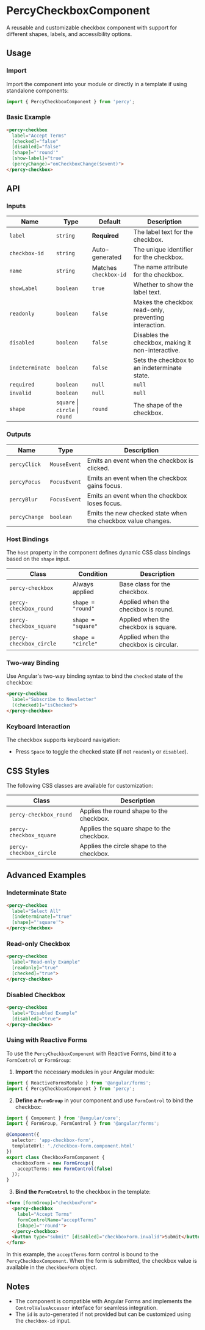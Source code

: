 # PercyCheckboxComponent

A reusable and customizable checkbox component with support for different shapes, labels, and accessibility options.

## Usage

### Import

Import the component into your module or directly in a template if using standalone components:

```typescript
import { PercyCheckboxComponent } from 'percy';
```

### Basic Example

```html
<percy-checkbox 
  label="Accept Terms" 
  [checked]="false" 
  [disabled]="false" 
  [shape]="'round'" 
  [show-label]="true" 
  (percyChange)="onCheckboxChange($event)">
</percy-checkbox>
```

## API

### Inputs

| Name           | Type                        | Default           | Description                                                             |
|-----------------|-----------------------------|-------------------|-------------------------------------------------------------------------|
| `label`        | `string`                   | **Required**      | The label text for the checkbox.                                       |
| `checkbox-id`           | `string`                   | Auto-generated    | The unique identifier for the checkbox.                                |
| `name`         | `string`                   | Matches `checkbox-id`      | The name attribute for the checkbox.                                   |
| `showLabel`    | `boolean`                  | `true`            | Whether to show the label text.                                        |
| `readonly`     | `boolean`                  | `false`           | Makes the checkbox read-only, preventing interaction.                  |
| `disabled`     | `boolean`                  | `false`           | Disables the checkbox, making it non-interactive.                      |
| `indeterminate`| `boolean`                  | `false`           | Sets the checkbox to an indeterminate state.                           |
| `required`     | `boolean` | `null`           | `null`            | Indicates whether the checkbox is required for form validation.        |
| `invalid`      | `boolean` | `null`           | `null`            | Indicates whether the checkbox is in an invalid state.                 |
| `shape`        | `square` \| `circle` \| `round` | `round` | The shape of the checkbox.                                             |

### Outputs

| Name           | Type              | Description                                                           |
|-----------------|-------------------|-----------------------------------------------------------------------|
| `percyClick`   | `MouseEvent`      | Emits an event when the checkbox is clicked.                         |
| `percyFocus`   | `FocusEvent`      | Emits an event when the checkbox gains focus.                        |
| `percyBlur`    | `FocusEvent`      | Emits an event when the checkbox loses focus.                        |
| `percyChange`  | `boolean`         | Emits the new checked state when the checkbox value changes.         |

### Host Bindings

The `host` property in the component defines dynamic CSS class bindings based on the `shape` input.  

| Class                    | Condition                         | Description                          |
|--------------------------|------------------------------------|--------------------------------------|
| `percy-checkbox`         | Always applied                   | Base class for the checkbox.         |
| `percy-checkbox_round`   | `shape = "round"`            | Applied when the checkbox is round.  |
| `percy-checkbox_square`  | `shape = "square"`           | Applied when the checkbox is square. |
| `percy-checkbox_circle`  | `shape = "circle"`           | Applied when the checkbox is circular.|

### Two-way Binding

Use Angular's two-way binding syntax to bind the `checked` state of the checkbox:

```html
<percy-checkbox 
  label="Subscribe to Newsletter" 
  [(checked)]="isChecked">
</percy-checkbox>
```

### Keyboard Interaction

The checkbox supports keyboard navigation:
- Press `Space` to toggle the checked state (if not `readonly` or `disabled`).

## CSS Styles

The following CSS classes are available for customization:

| Class                     | Description                                                   |
|---------------------------|---------------------------------------------------------------|
| `percy-checkbox_round`    | Applies the round shape to the checkbox.                      |
| `percy-checkbox_square`   | Applies the square shape to the checkbox.                     |
| `percy-checkbox_circle`   | Applies the circle shape to the checkbox.                     |

## Advanced Examples

### Indeterminate State

```html
<percy-checkbox 
  label="Select All" 
  [indeterminate]="true" 
  [shape]="'square'">
</percy-checkbox>
```

### Read-only Checkbox

```html
<percy-checkbox 
  label="Read-only Example" 
  [readonly]="true" 
  [checked]="true">
</percy-checkbox>
```

### Disabled Checkbox

```html
<percy-checkbox 
  label="Disabled Example" 
  [disabled]="true">
</percy-checkbox>
```

### Using with Reactive Forms

To use the `PercyCheckboxComponent` with Reactive Forms, bind it to a `FormControl` or `FormGroup`:

1. **Import** the necessary modules in your Angular module:

```typescript
import { ReactiveFormsModule } from '@angular/forms';
import { PercyCheckboxComponent } from 'percy';
```

2. **Define a `FormGroup`** in your component and use `FormControl` to bind the checkbox:

```typescript
import { Component } from '@angular/core';
import { FormGroup, FormControl } from '@angular/forms';

@Component({
  selector: 'app-checkbox-form',
  templateUrl: './checkbox-form.component.html'
})
export class CheckboxFormComponent {
  checkboxForm = new FormGroup({
    acceptTerms: new FormControl(false)
  });
}
```

3. **Bind the `FormControl`** to the checkbox in the template:

```html
<form [formGroup]="checkboxForm">
  <percy-checkbox 
    label="Accept Terms"
    formControlName="acceptTerms"
    [shape]="'round'">
  </percy-checkbox>
  <button type="submit" [disabled]="checkboxForm.invalid">Submit</button>
</form>
```

In this example, the `acceptTerms` form control is bound to the `PercyCheckboxComponent`. When the form is submitted, the checkbox value is available in the `checkboxForm` object.

## Notes

- The component is compatible with Angular Forms and implements the `ControlValueAccessor` interface for seamless integration.
- The `id` is auto-generated if not provided but can be customized using the `checkbox-id` input.
